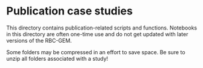 # Publication case studies

This directory contains publication-related scripts and functions. Notebooks in this directory are often one-time use and do not get updated with later versions of the RBC-GEM.

Some folders may be compressed in an effort to save space. Be sure to unzip all folders associated with a study!
